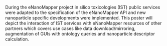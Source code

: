 During the eNanoMapper project in silico toxicologies (IST) public services
were adapted to the specification of the eNanoMapper API and new nanoparticle
specific developments were implemented.  This poster will depict the
interaction of IST services with eNanoMapper resources of other partners which
covers use cases like data download/mirroring, augmentation of GUIs with
ontology queries and nanoparticle descriptor calculation.
